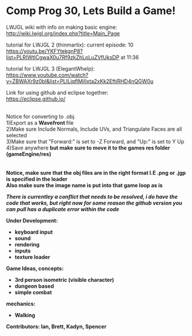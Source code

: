 # Comp Prog 30, Lets Build a Game!

LWJGL wiki with info on making basic engine: <br/>
http://wiki.lwjgl.org/index.php?title=Main_Page

tutorial for LWJGL 2 (thinmartix): current episode: 10 <br/>
https://youtu.be/YKFYtekgnP8?list=PLRIWtICgwaX0u7Rf9zkZhLoLuZVfUksDP
at 11:36

tutorial for LWJGL 3 (ElegantWhelp): <br/>
https://www.youtube.com/watch?v=ZBWAXr9z0bI&list=PLILiqflMilIxta2xKk2EftiRHD4nQGW0u

Link for using github and eclipse together: <br/>
https://eclipse.github.io/

<br/>Notice for converting to .obj.
<br/>1)Export as a <b> Wavefront </b> file
<br/>2)Make sure Include Normals, Include UVs, and Triangulate Faces are all selected
<br/>3)Make sure that "Forward:" is set to -Z Forward, and "Up:" is set to Y Up
<br/>4)Save anywhere <b>but make sure to move it to the games res folder (gameEngine/res)<br/><br/>
<br/> Notice, make sure that the obj files are in the right format I.E .png or .jgp is specified in the loader
<br/> Also make sure the image name is put into that game loop as is

*There is currentley a conflict that needs to be resolved, i do have the code that works, but right now for some reason the github version you can pull has a duplicate error within the code*

Under Development:

- keyboard input
- sound
- rendering
- inputs
- texture loader

Game Ideas, concepts:

- 3rd person isometric (visible character)
- dungeon based
- simple combat

mechanics:

- Walking

Contributors: Ian, Brett, Kadyn, Spencer

